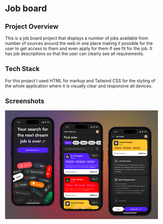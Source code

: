 # Job board

## Project Overview
This is a job board project that displays a number of jobs available from number of sources around the web in one place making it possible for the user to get access to them and even apply for them if see fit for the job. It has job descriptions so that the user can clearly see all requirements.

## Tech Stack 
For this project I used HTML for markup and Tailwind CSS for the styling of the whole application where it is visually clear and responsive all devices.

## Screenshots
![Screenshot](./images/design.png)